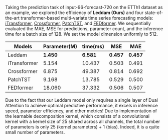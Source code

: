 Taking the prediction task of input-96-forecast-720 on the ETTh1 dataset as an example, we explored the efficiency of **Leddam (Ours)** and four state-of-the-art transformer-based multi-variate time series forecasting models: [iTransformer](https://arxiv.org/abs/2310.06625), [Crossformer](https://openreview.net/pdf?id=vSVLM2j9eie), [PatchTST](https://openreview.net/pdf?id=Jbdc0vTOcol), and [FEDformer](https://arxiv.org/abs/2201.12740). 
We sequentially evaluated the MAE, MSE for predictions, parameter count, and the inference time for a batch size of 128. We set the model dimension uniformly to 512.

| Models       | Parameter(M) | time(ms) | MSE   | MAE   |
|--------------|--------------|----------|-------|-------|
| Leddam       | **1.450**        | **6.581**    | **0.457** | **0.457** |
| iTransformer | 5.154        | 10.437   | 0.503 | 0.491 |
| Crossformer  | 6.875        | 49.387   | 0.814 | 0.692 |
| PatchTST     | 9.168        | 13.785   | 0.529 | 0.500 |
| FEDformer    | 18.060       | 37.332   | 0.506 | 0.507 |

Due to the fact that our Leddam model only requires a single layer of Dual Attention to achieve optimal predictive performance, it excels in inference speed, parameter efficiency, and other metrics!
Due to implementation of the learnable decomposition kernel, which consists of a convolutional kernel with a kernel size of 25 shared across all channels, the total number of parameters is only 25 (kernel parameters) + 1 (bias). Indeed, it is a quite small number of parameters.
